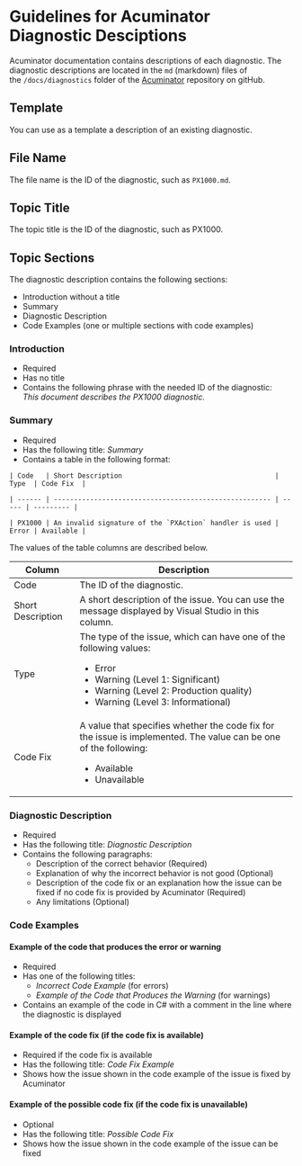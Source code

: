 # Guidelines for Acuminator Diagnostic Desciptions
Acuminator documentation contains descriptions of each diagnostic. The diagnostic descriptions are located in the `md` (markdown) files of the `/docs/diagnostics` folder of the [Acuminator](https://github.com/Acumatica/Acuminator) repository on gitHub. 

## Template

You can use as a template a description of an existing diagnostic.

## File Name

The file name is the ID of the diagnostic, such as `PX1000.md`.

## Topic Title

The topic title is the ID of the diagnostic, such as PX1000.

## Topic Sections

The diagnostic description contains the following sections:

-   Introduction without a title 
-   Summary 
-   Diagnostic Description 
-   Code Examples (one or multiple sections with code examples)

### Introduction

-   Required
-   Has no title
-   Contains the following phrase with the needed ID of the diagnostic:  
    _This document describes the PX1000 diagnostic._

### Summary

-   Required
-   Has the following title: _Summary_
-   Contains a table in the following format:

`| Code   | Short Description                                      | Type  | Code Fix  |`

`| ------ | ------------------------------------------------------ | ----- | --------- |`

``| PX1000 | An invalid signature of the `PXAction` handler is used | Error | Available |``

The values of the table columns are described below.

| Column            | Description                                                                                          |
| ----------------- | -----------------------------------------------------------------------------------------------------|
| Code              | The ID of the diagnostic.                                                                            |
| Short Description | A short description of the issue. You can use the message displayed by Visual Studio in this column. |
| Type              | The type of the issue, which can have one of the following values:<ul><li>Error</li><li>Warning (Level 1: Significant)</li><li>Warning (Level 2: Production quality)</li><li>Warning (Level 3: Informational)</li></ul> |
| Code Fix          | A value that specifies whether the code fix for the issue is implemented. The value can be one of the following:<ul><li>Available</li><li>Unavailable</li></ul> |

### Diagnostic Description

-   Required
-   Has the following title: _Diagnostic Description_
-   Contains the following paragraphs:
    -   Description of the correct behavior (Required)
    -   Explanation of why the incorrect behavior is not good (Optional)
    -   Description of the code fix or an explanation how the issue can be fixed if no code fix is provided by Acuminator (Required)
    -   Any limitations (Optional)

### Code Examples 

#### Example of the code that produces the error or warning

-   Required
-   Has one of the following titles:
    -   _Incorrect Code Example_ (for errors)
    -   _Example of the Code that Produces the Warning_ (for warnings)
-   Contains an example of the code in C# with a comment in the line where the diagnostic is displayed

#### Example of the code fix (if the code fix is available)

-   Required if the code fix is available
-   Has the following title: _Code Fix Example_
-   Shows how the issue shown in the code example of the issue is fixed by Acuminator

#### Example of the possible code fix (if the code fix is unavailable)

-   Optional
-   Has the following title: _Possible Code Fix_ 
-   Shows how the issue shown in the code example of the issue can be fixed
